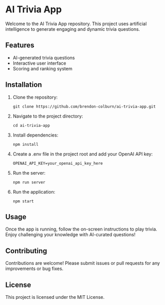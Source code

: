 # AI Trivia App

Welcome to the AI Trivia App repository. This project uses artificial intelligence to generate engaging and dynamic trivia questions.

## Features
- AI-generated trivia questions
- Interactive user interface
- Scoring and ranking system

## Installation
1. Clone the repository:
    ```
    git clone https://github.com/brendon-colburn/ai-trivia-app.git
    ```
2. Navigate to the project directory:
    ```
    cd ai-trivia-app
    ```
3. Install dependencies:
    ```
    npm install
    ```
4. Create a .env file in the project root and add your OpenAI API key:
    ```
    OPENAI_API_KEY=your_openai_api_key_here
    ```
5. Run the server:
    ```
    npm run server
    ```
6. Run the application:
    ```
    npm start
    ```

## Usage
Once the app is running, follow the on-screen instructions to play trivia. Enjoy challenging your knowledge with AI-curated questions!

## Contributing
Contributions are welcome! Please submit issues or pull requests for any improvements or bug fixes.

## License
This project is licensed under the MIT License.